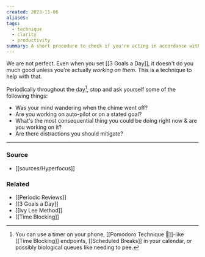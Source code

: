 ```yaml
---
created: 2023-11-06
aliases: 
tags:
  - technique
  - clarity
  - productivity
summary: A short procedure to check if you're acting in accordance with your intentions.
---
```

We are not perfect. Even when you set [[3 Goals a Day]], it doesn't do you much good unless you're actually *working on them*. This is a technique to help with that.

Periodically throughout the day[^1], stop and ask yourself some of the following things:

- Was your mind wandering when the chime went off?
- Are you working on auto-pilot or on a stated goal?
- What's the most consequential thing you could be doing right now & are you working on it?
- Are there distractions you should mitigate?

[^1]: You can use a timer on your phone, [[Pomodoro Technique 🍅]]-like [[Time Blocking]] endpoints, [[Scheduled Breaks]] in your calendar, or possibly biological queues like needing to pee. 

---
### Source
- [[sources/Hyperfocus]]

### Related
- [[Periodic Reviews]]
- [[3 Goals a Day]]
- [[Ivy Lee Method]]
- [[Time Blocking]]